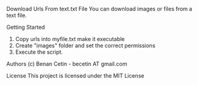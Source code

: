 Download Urls From text.txt File
You can download images or files from a text file.

Getting Started
1. Copy urls into myfile.txt make it executable
2. Create "images" folder and set the correct permissions
3. Execute the script.

Authors
(c) Benan Cetin - becetin AT gmail.com

License
This project is licensed under the MIT License
